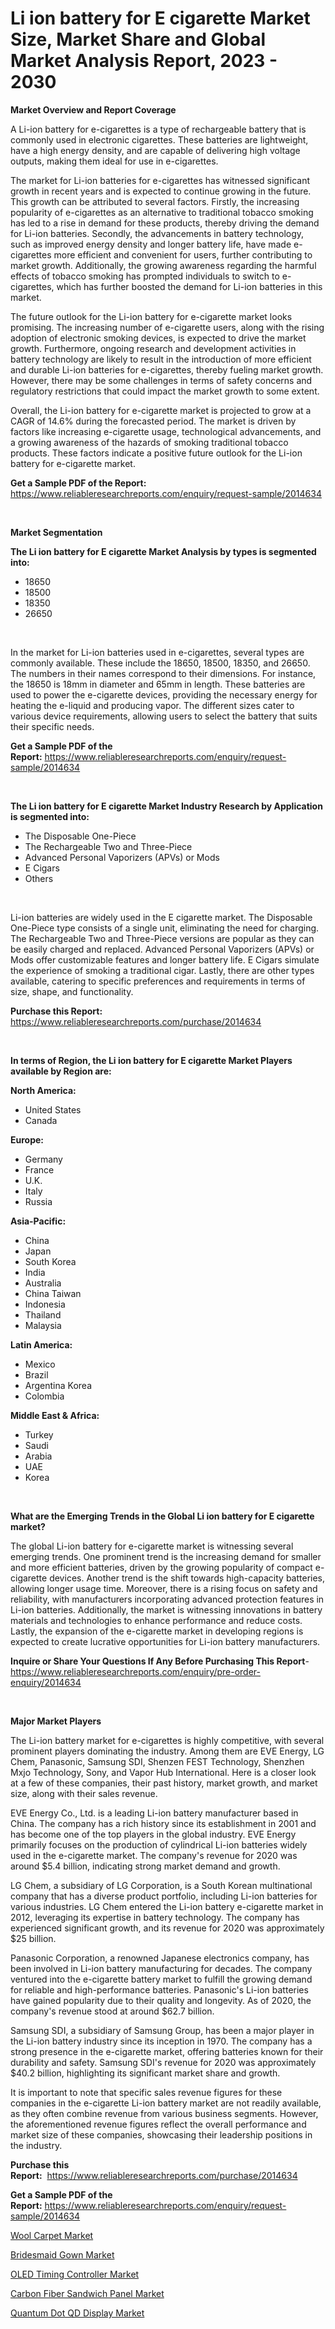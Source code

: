 <p><h1>Li ion battery for E cigarette Market Size, Market Share and Global Market Analysis Report, 2023 - 2030</h1></p><p><strong>Market Overview and Report Coverage</strong></p>
<p><p>A Li-ion battery for e-cigarettes is a type of rechargeable battery that is commonly used in electronic cigarettes. These batteries are lightweight, have a high energy density, and are capable of delivering high voltage outputs, making them ideal for use in e-cigarettes.</p><p>The market for Li-ion batteries for e-cigarettes has witnessed significant growth in recent years and is expected to continue growing in the future. This growth can be attributed to several factors. Firstly, the increasing popularity of e-cigarettes as an alternative to traditional tobacco smoking has led to a rise in demand for these products, thereby driving the demand for Li-ion batteries. Secondly, the advancements in battery technology, such as improved energy density and longer battery life, have made e-cigarettes more efficient and convenient for users, further contributing to market growth. Additionally, the growing awareness regarding the harmful effects of tobacco smoking has prompted individuals to switch to e-cigarettes, which has further boosted the demand for Li-ion batteries in this market.</p><p>The future outlook for the Li-ion battery for e-cigarette market looks promising. The increasing number of e-cigarette users, along with the rising adoption of electronic smoking devices, is expected to drive the market growth. Furthermore, ongoing research and development activities in battery technology are likely to result in the introduction of more efficient and durable Li-ion batteries for e-cigarettes, thereby fueling market growth. However, there may be some challenges in terms of safety concerns and regulatory restrictions that could impact the market growth to some extent.</p><p>Overall, the Li-ion battery for e-cigarette market is projected to grow at a CAGR of 14.6% during the forecasted period. The market is driven by factors like increasing e-cigarette usage, technological advancements, and a growing awareness of the hazards of smoking traditional tobacco products. These factors indicate a positive future outlook for the Li-ion battery for e-cigarette market.</p></p>
<p><strong>Get a Sample PDF of the Report:</strong> <a href="https://www.reliableresearchreports.com/enquiry/request-sample/2014634">https://www.reliableresearchreports.com/enquiry/request-sample/2014634</a></p>
<p>&nbsp;</p>
<p><strong>Market Segmentation</strong></p>
<p><strong>The Li ion battery for E cigarette Market Analysis by types is segmented into:</strong></p>
<p><ul><li>18650</li><li>18500</li><li>18350</li><li>26650</li></ul></p>
<p>&nbsp;</p>
<p><p>In the market for Li-ion batteries used in e-cigarettes, several types are commonly available. These include the 18650, 18500, 18350, and 26650. The numbers in their names correspond to their dimensions. For instance, the 18650 is 18mm in diameter and 65mm in length. These batteries are used to power the e-cigarette devices, providing the necessary energy for heating the e-liquid and producing vapor. The different sizes cater to various device requirements, allowing users to select the battery that suits their specific needs.</p></p>
<p><strong>Get a Sample PDF of the Report:</strong>&nbsp;<a href="https://www.reliableresearchreports.com/enquiry/request-sample/2014634">https://www.reliableresearchreports.com/enquiry/request-sample/2014634</a></p>
<p>&nbsp;</p>
<p><strong>The Li ion battery for E cigarette Market Industry Research by Application is segmented into:</strong></p>
<p><ul><li>The Disposable One-Piece</li><li>The Rechargeable Two and Three-Piece</li><li>Advanced Personal Vaporizers (APVs) or Mods</li><li>E Cigars</li><li>Others</li></ul></p>
<p>&nbsp;</p>
<p><p>Li-ion batteries are widely used in the E cigarette market. The Disposable One-Piece type consists of a single unit, eliminating the need for charging. The Rechargeable Two and Three-Piece versions are popular as they can be easily charged and replaced. Advanced Personal Vaporizers (APVs) or Mods offer customizable features and longer battery life. E Cigars simulate the experience of smoking a traditional cigar. Lastly, there are other types available, catering to specific preferences and requirements in terms of size, shape, and functionality.</p></p>
<p><strong>Purchase this Report:</strong>&nbsp; <a href="https://www.reliableresearchreports.com/purchase/2014634">https://www.reliableresearchreports.com/purchase/2014634</a></p>
<p>&nbsp;</p>
<p><strong>In terms of Region, the Li ion battery for E cigarette Market Players available by Region are:</strong></p>
<p>
    <p> <strong> North America: </strong>
        <ul>
            <li>United States</li>
            <li>Canada</li>
        </ul>
        </p> 
    <p> <strong> Europe: </strong>
        <ul>
            <li>Germany</li>
            <li>France</li>
            <li>U.K.</li>
            <li>Italy</li>
            <li>Russia</li>
        </ul>
        </p> 
    <p> <strong> Asia-Pacific: </strong>
        <ul>
            <li>China</li>
            <li>Japan</li>
            <li>South Korea</li>
            <li>India</li>
            <li>Australia</li>
            <li>China Taiwan</li>
            <li>Indonesia</li>
            <li>Thailand</li>
            <li>Malaysia</li>
        </ul>
        </p> 
    <p> <strong> Latin America: </strong>
        <ul>
            <li>Mexico</li>
            <li>Brazil</li>
            <li>Argentina Korea</li>
            <li>Colombia</li>
        </ul>
        </p> 
    <p> <strong> Middle East & Africa: </strong>
        <ul>
            <li>Turkey</li>
            <li>Saudi</li>
            <li>Arabia</li>
            <li>UAE</li>
            <li>Korea</li>
        </ul>
    </p>
    </p>
<p>&nbsp;</p>
<p><strong>What are the Emerging Trends in the Global Li ion battery for E cigarette market?</strong></p>
<p><p>The global Li-ion battery for e-cigarette market is witnessing several emerging trends. One prominent trend is the increasing demand for smaller and more efficient batteries, driven by the growing popularity of compact e-cigarette devices. Another trend is the shift towards high-capacity batteries, allowing longer usage time. Moreover, there is a rising focus on safety and reliability, with manufacturers incorporating advanced protection features in Li-ion batteries. Additionally, the market is witnessing innovations in battery materials and technologies to enhance performance and reduce costs. Lastly, the expansion of the e-cigarette market in developing regions is expected to create lucrative opportunities for Li-ion battery manufacturers.</p></p>
<p><strong>Inquire or Share Your Questions If Any Before Purchasing This Report</strong>- <a href="https://www.reliableresearchreports.com/enquiry/pre-order-enquiry/2014634">https://www.reliableresearchreports.com/enquiry/pre-order-enquiry/2014634</a></p>
<p>&nbsp;</p>
<p><strong>Major Market Players</strong></p>
<p><p>The Li-ion battery market for e-cigarettes is highly competitive, with several prominent players dominating the industry. Among them are EVE Energy, LG Chem, Panasonic, Samsung SDI, Shenzen FEST Technology, Shenzhen Mxjo Technology, Sony, and Vapor Hub International. Here is a closer look at a few of these companies, their past history, market growth, and market size, along with their sales revenue.</p><p>EVE Energy Co., Ltd. is a leading Li-ion battery manufacturer based in China. The company has a rich history since its establishment in 2001 and has become one of the top players in the global industry. EVE Energy primarily focuses on the production of cylindrical Li-ion batteries widely used in the e-cigarette market. The company's revenue for 2020 was around $5.4 billion, indicating strong market demand and growth.</p><p>LG Chem, a subsidiary of LG Corporation, is a South Korean multinational company that has a diverse product portfolio, including Li-ion batteries for various industries. LG Chem entered the Li-ion battery e-cigarette market in 2012, leveraging its expertise in battery technology. The company has experienced significant growth, and its revenue for 2020 was approximately $25 billion.</p><p>Panasonic Corporation, a renowned Japanese electronics company, has been involved in Li-ion battery manufacturing for decades. The company ventured into the e-cigarette battery market to fulfill the growing demand for reliable and high-performance batteries. Panasonic's Li-ion batteries have gained popularity due to their quality and longevity. As of 2020, the company's revenue stood at around $62.7 billion.</p><p>Samsung SDI, a subsidiary of Samsung Group, has been a major player in the Li-ion battery industry since its inception in 1970. The company has a strong presence in the e-cigarette market, offering batteries known for their durability and safety. Samsung SDI's revenue for 2020 was approximately $40.2 billion, highlighting its significant market share and growth.</p><p>It is important to note that specific sales revenue figures for these companies in the e-cigarette Li-ion battery market are not readily available, as they often combine revenue from various business segments. However, the aforementioned revenue figures reflect the overall performance and market size of these companies, showcasing their leadership positions in the industry.</p></p>
<p><strong>Purchase this Report:</strong>&nbsp;&nbsp;<a href="https://www.reliableresearchreports.com/purchase/2014634">https://www.reliableresearchreports.com/purchase/2014634</a></p>
<p></p>
<p><strong>Get a Sample PDF of the Report:</strong>&nbsp;<a href="https://www.reliableresearchreports.com/enquiry/request-sample/2014634">https://www.reliableresearchreports.com/enquiry/request-sample/2014634</a></p>
<p><p><a href="https://www.linkedin.com/pulse/wool-carpet-market-insights-players-forecast-till-2030-r4clf/">Wool Carpet Market</a></p><p><a href="https://www.linkedin.com/pulse/bridesmaid-gown-market-size-share-amp-trends-analysis-6ajlf/">Bridesmaid Gown Market</a></p><p><a href="https://github.com/lbird53714/Market-Research-Report-List-1/blob/main/oled-timing-controller-market.md">OLED Timing Controller Market</a></p><p><a href="https://medium.com/@primeyash92/carbon-fiber-sandwich-panel-market-comprehensive-assessment-by-type-application-and-geography-b801f034d26d">Carbon Fiber Sandwich Panel Market</a></p><p><a href="https://github.com/mabutironaldo/Market-Research-Report-List-1/blob/main/quantum-dot-qd-display-market.md">Quantum Dot QD Display Market</a></p></p>